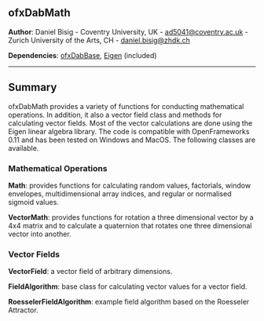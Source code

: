 ## ofxDabMath

**Author**: Daniel Bisig - Coventry University, UK - [ad5041@coventry.ac.uk](ad5041@coventry.ac.uk) - Zurich University of the Arts, CH - [daniel.bisig@zhdk.ch](daniel.bisig@zhdk.ch)

**Dependencies**: [ofxDabBase](https://bitbucket.org/dbisig/ofxdabbase_011/src/master/), [Eigen](https://eigen.tuxfamily.org/) (included)

---

## Summary

ofxDabMath provides a variety of functions for conducting mathematical operations. In addition, it also a vector field class and methods for calculating vector fields.  Most of the vector calculations are done using the Eigen linear algebra library. The code is compatible with OpenFrameworks 0.11 and has been tested on Windows and MacOS. The following classes are available.

### Mathematical Operations

**Math**: provides functions for calculating random values, factorials, window envelopes, multidimensional array indices, and regular or normalised sigmoid values.

**VectorMath**: provides functions for rotation a three dimensional vector by a 4x4 matrix and to calculate a quaternion that rotates one three dimensional vector into another. 

### Vector Fields

**VectorField**: a vector field of arbitrary dimensions.

**FieldAlgorithm**: base class for calculating vector values for a vector field.

**RoesselerFieldAlgorithm**: example field algorithm based on the Roesseler Attractor.